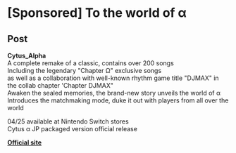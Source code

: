 # [Sponsored] To the world of α
## Post
**Cytus_Alpha**<br>
A complete remake of a classic, contains over 200 songs<br>
Including the legendary "Chapter Ω" exclusive songs<br>
as well as a collaboration with well\-known rhythm game title "DJMAX" in the collab chapter 'Chapter DJMAX"<br>
Awaken the sealed memories, the brand\-new story unveils the world of α<br>
Introduces the matchmaking mode, duke it out with players from all over the world


04/25 available at Nintendo Switch stores<br>
Cytus α JP packaged version official release

[**Official site**](https://cytusalpha.com)

